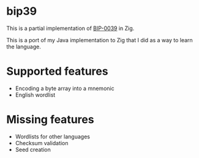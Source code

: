 bip39
=====

This is a partial implementation of [BIP-0039](https://github.com/bitcoin/bips/blob/master/bip-0039.mediawiki) in Zig.

This is a port of my Java implementation to Zig that I did as a way to learn the language.

Supported features
==================

* Encoding a byte array into a mnemonic
* English wordlist

Missing features
================

* Wordlists for other languages
* Checksum validation
* Seed creation
